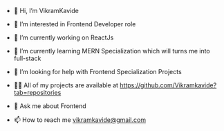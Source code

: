 - 👋 Hi, I’m VikramKavide

- 👀 I’m interested in Frontend Developer role

- 🔭 I’m currently working on ReactJs

- 🌱 I’m currently learning MERN Specialization which will turns me into full-stack

- 🤝 I’m looking for help with Frontend Specialization Projects

- 👨‍💻 All of my projects are available at https://github.com/Vikramkavide?tab=repositories

- 💬 Ask me about Frontend

- 📫 How to reach me vikramkavide@gmail.com
<!---
VikramKavide/VikramKavide is a ✨ special ✨ repository because its `README.md` (this file) appears on your GitHub profile.
You can click the Preview link to take a look at your changes.
--->
